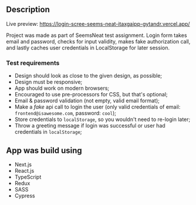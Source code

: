 ## Description
Live preview: https://login-scree-seems-neat-itaxgaipp-gytandr.vercel.app/

Project was made as part of SeemsNeat test assignment.
Login form takes email and password, checks for input validity, makes fake authorization call, and lastly caches user credentials in LocalStorage for later session.

### Test requirements

- Design should look as close to the given design, as possible;
- Design must be responsive;
- App should work on modern browsers;
- Encouraged to use pre-processors for CSS, but that's optional;
- Email & password validation (not empty, valid email format);
- Make a _fake_ api call to login the user (only valid credentials of email: `frontend@isawesome.com`, password: `cool`);
- Store credentials to `localStorage`, so you wouldn't need to re-login later;
- Throw a greeting message if login was successful or user had credentials in `localStorage`;

## App was build using

- Next.js
- React.js
- TypeScript
- Redux
- SASS
- Cypress
